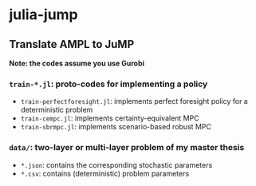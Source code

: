 # julia-jump

## Translate AMPL to JuMP
**Note: the codes assume you use Gurobi**

### `train-*.jl`: proto-codes for implementing a policy
* `train-perfectforesight.jl`: implements perfect foresight policy for a deterministic problem
* `train-cempc.jl`: implements certainty-equivalent MPC
* `train-sbrmpc.jl`: implements scenario-based robust MPC

### `data/`: two-layer or multi-layer problem of my master thesis
* `*.json`: contains the corresponding stochastic parameters
* `*.csv`: contains (deterministic) problem parameters
